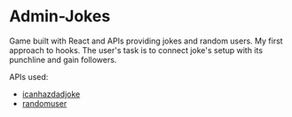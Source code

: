 # Admin-Jokes
Game built with React and APIs providing jokes and random users. My first approach to hooks. The user's task is to connect joke's setup with its punchline and gain followers.

APIs used:
* [icanhazdadjoke](https://icanhazdadjoke.com/api)
* [randomuser](https://randomuser.me/)
